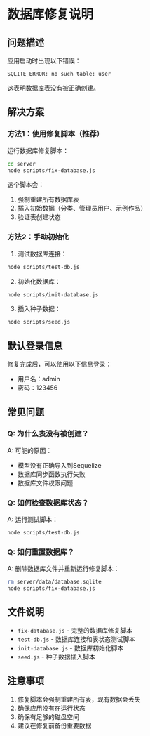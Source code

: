 # 数据库修复说明

## 问题描述

应用启动时出现以下错误：
```
SQLITE_ERROR: no such table: user
```

这表明数据库表没有被正确创建。

## 解决方案

### 方法1：使用修复脚本（推荐）

运行数据库修复脚本：

```bash
cd server
node scripts/fix-database.js
```

这个脚本会：
1. 强制重建所有数据库表
2. 插入初始数据（分类、管理员用户、示例作品）
3. 验证表创建状态

### 方法2：手动初始化

1. 测试数据库连接：
```bash
node scripts/test-db.js
```

2. 初始化数据库：
```bash
node scripts/init-database.js
```

3. 插入种子数据：
```bash
node scripts/seed.js
```

## 默认登录信息

修复完成后，可以使用以下信息登录：
- 用户名：admin
- 密码：123456

## 常见问题

### Q: 为什么表没有被创建？
A: 可能的原因：
- 模型没有正确导入到Sequelize
- 数据库同步函数执行失败
- 数据库文件权限问题

### Q: 如何检查数据库状态？
A: 运行测试脚本：
```bash
node scripts/test-db.js
```

### Q: 如何重置数据库？
A: 删除数据库文件并重新运行修复脚本：
```bash
rm server/data/database.sqlite
node scripts/fix-database.js
```

## 文件说明

- `fix-database.js` - 完整的数据库修复脚本
- `test-db.js` - 数据库连接和表状态测试脚本
- `init-database.js` - 数据库初始化脚本
- `seed.js` - 种子数据插入脚本

## 注意事项

1. 修复脚本会强制重建所有表，现有数据会丢失
2. 确保应用没有在运行状态
3. 确保有足够的磁盘空间
4. 建议在修复前备份重要数据
